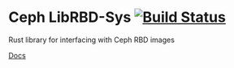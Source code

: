 # Ceph LibRBD-Sys [![Build Status](https://travis-ci.org/cholcombe973/librbd-sys.svg?branch=master)](https://travis-ci.org/cholcombe973/librbd-sys)
Rust library for interfacing with Ceph RBD images

[Docs](https://docs.rs/librbd-sys)
